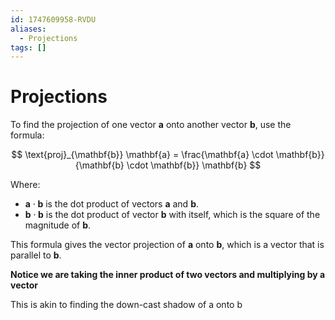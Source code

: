 ```yaml
---
id: 1747609958-RVDU
aliases:
  - Projections
tags: []
---
```


# Projections

To find the projection of one vector $\mathbf{a}$ onto another vector $\mathbf{b}$, use the formula:

$$
\text{proj}_{\mathbf{b}} \mathbf{a} = \frac{\mathbf{a} \cdot \mathbf{b}}{\mathbf{b} \cdot \mathbf{b}} \mathbf{b}
$$

Where:
- $\mathbf{a} \cdot \mathbf{b}$ is the dot product of vectors $\mathbf{a}$ and $\mathbf{b}$.
- $\mathbf{b} \cdot \mathbf{b}$ is the dot product of vector $\mathbf{b}$ with itself, which is the square of the magnitude of $\mathbf{b}$.

This formula gives the vector projection of $\mathbf{a}$ onto $\mathbf{b}$, which is a vector that is parallel to $\mathbf{b}$.

**Notice we are taking the inner product of two vectors and multiplying by a vector**

This is akin to finding the down-cast shadow of a onto b
